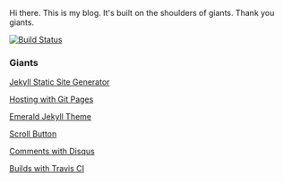 Hi there. This is my blog. It's built on the shoulders of giants. Thank you giants.

 [![Build Status](https://api.travis-ci.com/JimmyJHickey/jimmyjhickey.github.io.svg?branch=master)](https://travis-ci.org/JimmyJHickey/jimmyjhickey.github.io)


### Giants
[Jekyll Static Site Generator](https://jekyllrb.com/)

[Hosting with Git Pages](https://pages.github.com/)

[Emerald Jekyll Theme](https://github.com/KingFelix/emerald)

[Scroll Button](https://github.com/vfeskov/vanilla-back-to-top)

[Comments with Disqus](https://disqus.com/)

[Builds with Travis CI](https://travis-ci.org/)
